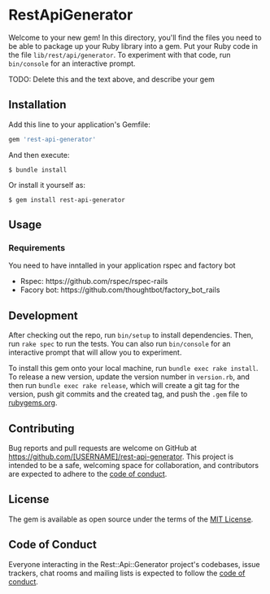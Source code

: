 # RestApiGenerator

Welcome to your new gem! In this directory, you'll find the files you need to be able to package up your Ruby library into a gem. Put your Ruby code in the file `lib/rest/api/generator`. To experiment with that code, run `bin/console` for an interactive prompt.

TODO: Delete this and the text above, and describe your gem

## Installation

Add this line to your application's Gemfile:

```ruby
gem 'rest-api-generator'
```

And then execute:

    $ bundle install

Or install it yourself as:

    $ gem install rest-api-generator

## Usage

### Requirements
You need to have inntalled in your application rspec and factory bot

<ul>
  <li>Rspec: https://github.com/rspec/rspec-rails</li>
  <li>Facory bot: https://github.com/thoughtbot/factory_bot_rails</li>
</ul>


## Development

After checking out the repo, run `bin/setup` to install dependencies. Then, run `rake spec` to run the tests. You can also run `bin/console` for an interactive prompt that will allow you to experiment.

To install this gem onto your local machine, run `bundle exec rake install`. To release a new version, update the version number in `version.rb`, and then run `bundle exec rake release`, which will create a git tag for the version, push git commits and the created tag, and push the `.gem` file to [rubygems.org](https://rubygems.org).

## Contributing

Bug reports and pull requests are welcome on GitHub at https://github.com/[USERNAME]/rest-api-generator. This project is intended to be a safe, welcoming space for collaboration, and contributors are expected to adhere to the [code of conduct](https://github.com/[USERNAME]/rest-api-generator/blob/master/CODE_OF_CONDUCT.md).

## License

The gem is available as open source under the terms of the [MIT License](https://opensource.org/licenses/MIT).

## Code of Conduct

Everyone interacting in the Rest::Api::Generator project's codebases, issue trackers, chat rooms and mailing lists is expected to follow the [code of conduct](https://github.com/[USERNAME]/rest-api-generator/blob/master/CODE_OF_CONDUCT.md).
